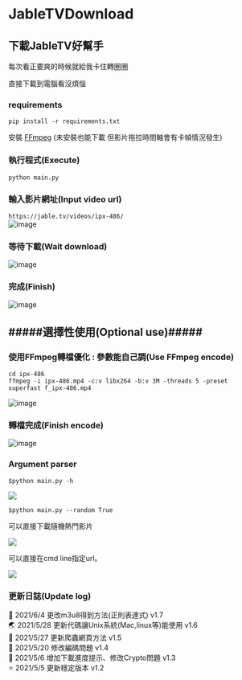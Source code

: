 # JableTVDownload

## 下載JableTV好幫手

每次看正要爽的時候就給我卡住轉圈圈  

直接下載到電腦看沒煩惱

### requirements
`pip install -r requirements.txt`

安裝 [FFmpeg] (未安裝也能下載 但影片拖拉時間軸會有卡幀情況發生)

### 執行程式(Execute)
`python main.py`

### 輸入影片網址(Input video url)
`https://jable.tv/videos/ipx-486/`    
![image](https://github.com/hcjohn463/JableDownload/blob/main/img/input.PNG)  

### 等待下載(Wait download)  
![image](https://github.com/hcjohn463/JableDownload/blob/main/img/download.PNG)

### 完成(Finish)
![image](https://github.com/hcjohn463/JableDownload/blob/main/img/3.PNG)

## #####選擇性使用(Optional use)#####

### 使用FFmpeg轉檔優化 : 參數能自己調(Use FFmpeg encode) 
`cd ipx-486`  
`ffmpeg -i ipx-486.mp4 -c:v libx264 -b:v 3M -threads 5 -preset superfast f_ipx-486.mp4`  
  
![image](https://github.com/hcjohn463/JableDownload/blob/main/img/ff.PNG)

### 轉檔完成(Finish encode)
![image](https://github.com/hcjohn463/JableDownload/blob/main/img/different.PNG)

[FFmpeg]:<https://www.ffmpeg.org/>  

### Argument parser
`$python main.py -h`

![](https://i.imgur.com/qgyS5sf.png)

`$python main.py --random True`

可以直接下載隨機熱門影片

![](https://i.imgur.com/dSsdB7Y.png)

可以直接在cmd line指定url。

![](https://i.imgur.com/DKFrD7T.png)

### 更新日誌(Update log)

 🐶 2021/6/4 更改m3u8得到方法(正則表達式) v1.7  
 🌏 2021/5/28 更新代碼讓Unix系統(Mac,linux等)能使用 v1.6  
 🍎 2021/5/27 更新爬蟲網頁方法 v1.5  
 🌳 2021/5/20 修改編碼問題 v1.4  
 🌈 2021/5/6 增加下載進度提示、修改Crypto問題 v1.3  
 ⭐ 2021/5/5 更新穩定版本 v1.2  
